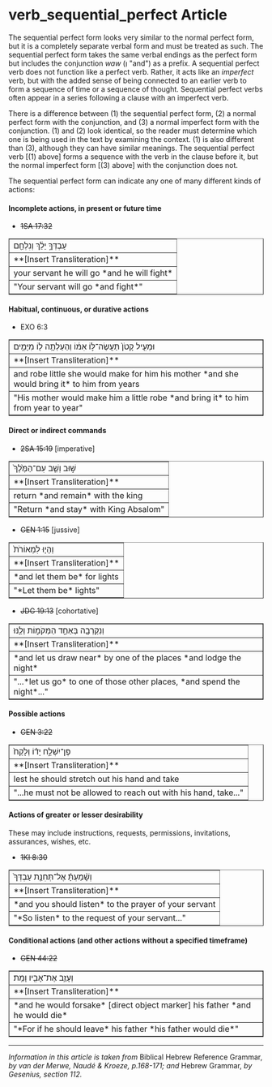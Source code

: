 # verb_sequential_perfect Article
The sequential perfect form looks very similar to the normal perfect form, but it is a completely separate verbal form and must be treated as such. The sequential perfect form takes the same verbal endings as the perfect form but includes the conjunction *waw* (וְ "and") as a prefix. A sequential perfect verb does not function like a perfect verb. Rather, it acts like an *imperfect* verb, but with the added sense of being connected to an earlier verb to form a sequence of time or a sequence of thought. Sequential perfect verbs often appear in a series following a clause with an imperfect verb.

There is a difference between (1) the sequential perfect form, (2) a normal perfect form with the conjunction, and (3) a normal imperfect form with the conjunction. (1) and (2) look identical, so the reader must determine which one is being used in the text by examining the context.  (1) is also different than (3), although they can have similar meanings.  The sequential perfect verb [(1) above] forms a sequence with the verb in the clause before it, but the normal imperfect form [(3) above] with the conjunction does not.

The sequential perfect form can indicate any one of many different kinds of actions:

#### **Incomplete actions, in present or future time**
* ~~1SA 17:32~~
<table border="1" class="docutils">
<colgroup>
<col width="100%" />
</colgroup>
<tbody valign="top">
<tr class="row-odd"><td>עַבְדְּךָ֣ יֵלֵ֔ךְ וְנִלְחַ֖ם</td>
</tr>
<tr class="row-even"><td>**[Insert Transliteration]**</td>
</tr>
<tr class="row-odd"><td>your servant he will go *and he will fight*</td>
</tr>
<tr class="row-even"><td>"Your servant will go *and fight*"</td>
</tr>
</tbody>
</table>

#### **Habitual, continuous, or durative actions**
* EXO 6:3
<table border="1" class="docutils">
<colgroup>
<col width="100%" />
</colgroup>
<tbody valign="top">
<tr class="row-odd"><td>וּמְעִ֤יל קָטֹן֙ תַּעֲשֶׂה־לּ֣וֹ אִמּ֔וֹ וְהַעַלְתָ֥ה ל֖וֹ מִיָּמִ֣ים</td>
</tr>
<tr class="row-even"><td>**[Insert Transliteration]**</td>
</tr>
<tr class="row-odd"><td>and robe little she would make for him his mother *and she would bring it* to him from years</td>
</tr>
<tr class="row-even"><td>"His mother would make him a little robe *and bring it* to him from year to year"</td>
</tr>
</tbody>
</table>

#### **Direct or indirect commands**
* ~~2SA 15:19~~ [imperative]
<table border="1" class="docutils">
<colgroup>
<col width="100%" />
</colgroup>
<tbody valign="top">
<tr class="row-odd"><td>שׁ֣וּב וְשֵׁ֤ב עִם־הַמֶּ֙לֶךְ֙</td>
</tr>
<tr class="row-even"><td>**[Insert Transliteration]**</td>
</tr>
<tr class="row-odd"><td>return *and remain* with the king</td>
</tr>
<tr class="row-even"><td>"Return *and stay* with King Absalom" </td>
</tr>
</tbody>
</table>

* ~~GEN 1:15~~ [jussive]
<table border="1" class="docutils">
<colgroup>
<col width="100%" />
</colgroup>
<tbody valign="top">
<tr class="row-odd"><td>וְהָי֤וּ לִמְאוֹרֹת֙</td>
</tr>
<tr class="row-even"><td>**[Insert Transliteration]**</td>
</tr>
<tr class="row-odd"><td>*and let them be* for lights</td>
</tr>
<tr class="row-even"><td>"*Let them be* lights"</td>
</tr>
</tbody>
</table>

* ~~JDG 19:13~~ [cohortative]
<table border="1" class="docutils">
<colgroup>
<col width="100%" />
</colgroup>
<tbody valign="top">
<tr class="row-odd"><td>וְנִקְרְבָ֖ה בְּאַחַ֣ד הַמְּקֹמ֑וֹת וְלַ֥נּוּ</td>
</tr>
<tr class="row-even"><td>**[Insert Transliteration]**</td>
</tr>
<tr class="row-odd"><td>*and let us draw near* by one of the places *and lodge the night*</td>
</tr>
<tr class="row-even"><td>"...*let us go* to one of those other places, *and spend the night*..."</td>
</tr>
</tbody>
</table>

#### **Possible actions**
* ~~GEN 3:22~~
<table border="1" class="docutils">
<colgroup>
<col width="100%" />
</colgroup>
<tbody valign="top">
<tr class="row-odd"><td>פֶּן־יִשְׁלַ֣ח יָד֗וֹ וְלָקַח֙</td>
</tr>
<tr class="row-even"><td>**[Insert Transliteration]**</td>
</tr>
<tr class="row-odd"><td>lest he should stretch out his hand and take</td>
</tr>
<tr class="row-even"><td>"...he must not be allowed to reach out with his hand, take..."</td>
</tr>
</tbody>
</table>

#### **Actions of greater or lesser desirability**
These may include instructions, requests, permissions, invitations, assurances, wishes, etc.
* ~~1KI 8:30~~
<table border="1" class="docutils">
<colgroup>
<col width="100%" />
</colgroup>
<tbody valign="top">
<tr class="row-odd"><td>וְשָׁ֨מַעְתָּ֜ אֶל־תְּחִנַּ֤ת עַבְדְּךָ֙</td>
</tr>
<tr class="row-even"><td>**[Insert Transliteration]**</td>
</tr>
<tr class="row-odd"><td>*and you should listen* to the prayer of your servant</td>
</tr>
<tr class="row-even"><td>"*So listen* to the request of your servant..."</td>
</tr>
</tbody>
</table>

#### **Conditional actions (and other actions without a specified timeframe)**
* ~~GEN 44:22~~
<table border="1" class="docutils">
<colgroup>
<col width="100%" />
</colgroup>
<tbody valign="top">
<tr class="row-odd"><td>וְעָזַ֥ב אֶת־אָבִ֖יו וָמֵֽת׃</td>
</tr>
<tr class="row-even"><td>**[Insert Transliteration]**</td>
</tr>
<tr class="row-odd"><td>*and he would forsake* [direct object marker] his father *and he would die*</td>
</tr>
<tr class="row-even"><td>"*For if he should leave* his father *his father would die*"</td>
</tr>
</tbody>
</table>

-------------------------------------------

*Information in this article is taken from* Biblical Hebrew Reference Grammar, *by van der Merwe, Naudé & Kroeze, p.168-171; and* Hebrew Grammar, *by Gesenius, section 112.*
  